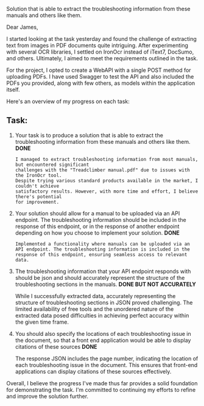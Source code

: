 Solution that is able to extract the troubleshooting information from these manuals and others like them.

Dear James,

I started looking at the task yesterday and found the challenge of extracting text from images in PDF documents quite intriguing. After experimenting with several OCR libraries, I settled on IronOcr instead of iText7, DocSumo, and others. Ultimately, I aimed to meet the requirements outlined in the task.

For the project, I opted to create a WebAPI with a single POST method for uploading PDFs. I have used Swagger to test the API and also included the PDFs you provided, along with few others, as models within the application itself.

Here's an overview of my progress on each task:

Task:
-----
1) Your task is to produce a solution that is able to extract the troubleshooting information from these manuals and others like them. **DONE**

       I managed to extract troubleshooting information from most manuals, but encountered significant
       challenges with the "Treadclimber manual.pdf" due to issues with the IronOcr tool.
       Despite trying various standard products available in the market, I couldn't achieve
       satisfactory results. However, with more time and effort, I believe there's potential
       for improvement.

3) Your solution should allow for a manual to be uploaded via an API endpoint. The troubleshooting information should be included in the response of this endpoint, or in the response of another endpoint
   depending on how you choose to implement your solution. **DONE**

       Implemented a functionality where manuals can be uploaded via an API endpoint. The troubleshooting information is included in the
       response of this endpoint, ensuring seamless access to relevant data.

4) The troubleshooting information that your API endpoint responds with should be json and should accurately represent the structure of the troubleshooting sections in the manuals. **DONE BUT NOT ACCURATELY**

      While I successfully extracted data, accurately representing the structure of troubleshooting sections in JSON proved challenging.
      The limited availability of free tools and the unordered nature of the extracted data posed difficulties in achieving perfect
      accuracy within the given time frame.

5) You should also specify the locations of each troubleshooting issue in the document, so that a front end application would be able to display citations of these sources  **DONE**
    
      The response JSON includes the page number, indicating the location of each troubleshooting issue in the document.
      This ensures that front-end applications can display citations of these sources effectively.

Overall, I believe the progress I've made thus far provides a solid foundation for demonstrating the task. I'm committed to continuing my efforts to refine and improve the solution further.
   
   
